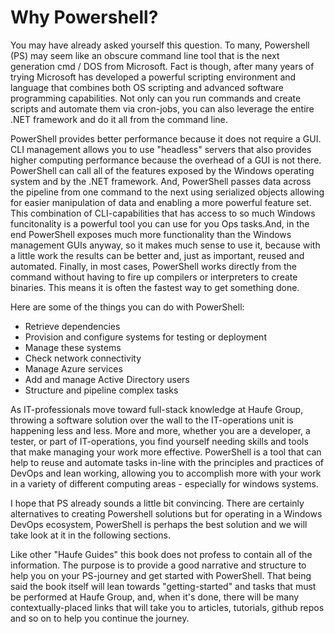 # Why Powershell?

You may have already asked yourself this question. To many, Powershell \(PS\) may seem like an obscure command line tool that is the next generation cmd / DOS from Microsoft. Fact is though, after many years of trying Microsoft has developed a powerful scripting environment and language that combines both OS scripting and advanced software programming capabilities.  Not only can you run commands and create scripts and automate them via cron-jobs, you can also leverage the entire .NET framework and do it all from the command line.

PowerShell provides better performance because it does not require a GUI. CLI management allows you to use "headless" servers that also provides higher computing performance because the overhead of a GUI is not there. PowerShell can call all of the features exposed by the Windows operating system and by the .NET framework. And, PowerShell passes data across the pipeline from one command to the next using serialized objects allowing for easier manipulation of data and enabling a more powerful feature set. This combination of CLI-capabilities that has access to so much Windows funcitonality is a powerful tool you can use for you Ops tasks.And, in the end PowerShell exposes much more functionality than the Windows management GUIs anyway, so it makes much sense to use it, because with a little work the results can be better and, just as important, reused and automated. Finally, in most cases, PowerShell works directly from the command without having to fire up compilers or interpreters to create binaries. This means it is often the fastest way to get something done.

Here are some of the things you can do with PowerShell:

* Retrieve dependencies
* Provision and configure systems for testing or deployment
* Manage these systems
* Check network connectivity
* Manage Azure services
* Add and manage Active Directory users
* Structure and pipeline complex tasks

As IT-professionals move toward full-stack knowledge at Haufe Group, throwing a software solution over the wall to the IT-operations unit is happening less and less. More and more, whether you are a developer, a tester, or part of IT-operations, you find yourself needing skills and tools that make managing your work more effective. PowerShell is a tool that can help to reuse and automate tasks in-line with the principles and practices of DevOps and lean working, allowing you to accomplish more with your work in a variety of different computing areas - especially for windows systems.

I hope that PS already sounds a little bit convincing. There are certainly alternatives to creating Powershell solutions but for operating in a Windows DevOps ecosystem, PowerShell is perhaps the best solution and we will take look at it in the following sections.

Like other "Haufe Guides" this book does not profess to contain all of the information. The purpose is to provide a good narrative and structure to help you on your PS-journey and get started with PowerShell. That being said the book itself will lean towards "getting-started" and tasks that must be performed at Haufe Group, and, when it's done, there will be many contextually-placed links that will take you to articles, tutorials, github repos and so on to help you continue the journey. 

